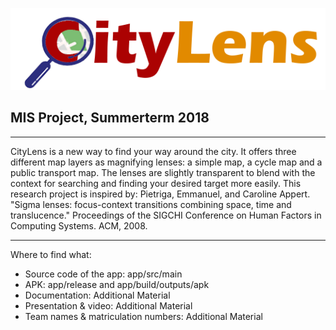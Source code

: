 ![logo](https://github.com/SarahBoening/CityLens/blob/master/app/src/main/assets/www/CityLensLogo.png)
## MIS Project, Summerterm 2018
***

CityLens is a new way to find your way around the city. It offers three different map layers as magnifying lenses: a simple map, a cycle map and a public transport map.
The lenses are slightly transparent to blend with the context for searching and finding your desired target more easily.
This research project is inspired by:
Pietriga, Emmanuel, and Caroline Appert. "Sigma lenses: focus-context transitions combining space, time and translucence." Proceedings of the SIGCHI Conference on Human Factors in Computing Systems. ACM, 2008.
***
Where to find what:
- Source code of the app: app/src/main
- APK: app/release and app/build/outputs/apk
- Documentation: Additional Material
- Presentation & video: Additional Material
- Team names & matriculation numbers: Additional Material


